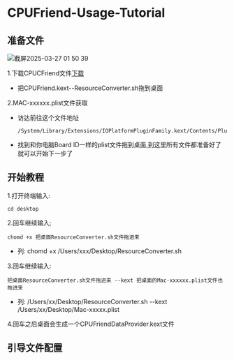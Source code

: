 # CPUFriend-Usage-Tutorial
## 准备文件
![截屏2025-03-27 01 50 39](https://github.com/user-attachments/assets/8acff8ca-8129-4f32-ae29-0d68a3600c28)

1.下载CPUCFriend文件[下载](https://github.com/acidanthera/CPUFriend)
- 把CPUFriend.kext--ResourceConverter.sh拖到桌面

2.MAC-xxxxxx.plist文件获取
- 访达前往这个文件地址

  ```
  /System/Library/Extensions/IOPlatformPluginFamily.kext/Contents/PlugIns/X86PlatformPlugin.kext/Contents/Resources/
  ```
- 找到和你电脑Board ID一样的plist文件拖到桌面,到这里所有文件都准备好了就可以开始下一步了

## 开始教程
1.打开终端输入:
```
cd desktop
```
2.回车继续输入;
```
chomd +x 把桌面ResourceConverter.sh文件拖进来
```
- 列: chomd +x /Users/xxx/Desktop/ResourceConverter.sh

3.回车继续输入:
```
把桌面ResourceConverter.sh文件拖进来 --kext 把桌面的Mac-xxxxxx.plist文件也拖进来
```
- 列: /Users/xx/Desktop/ResourceConverter.sh --kext /Users/xx/Desktop/Mac-xxxxx.plist

4.回车之后桌面会生成一个CPUFriendDataProvider.kext文件
  
## 引导文件配置

